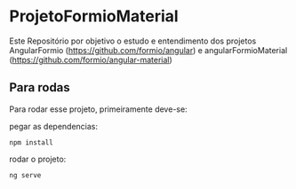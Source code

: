 # ProjetoFormioMaterial

Este Repositório por objetivo o estudo e entendimento dos projetos AngularFormio (https://github.com/formio/angular) e angularFormioMaterial (https://github.com/formio/angular-material)




## Para rodas

Para rodar esse projeto, primeiramente deve-se:

pegar as dependencias:
```
npm install

```

rodar o projeto:

```
ng serve

```
